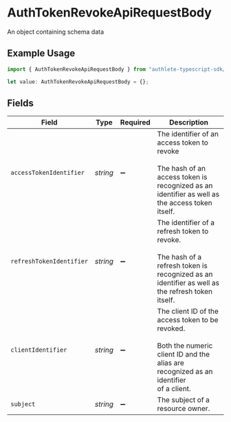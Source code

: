 # AuthTokenRevokeApiRequestBody

An object containing schema data

## Example Usage

```typescript
import { AuthTokenRevokeApiRequestBody } from "authlete-typescript-sdk/models/operations";

let value: AuthTokenRevokeApiRequestBody = {};
```

## Fields

| Field                                                                                                                                          | Type                                                                                                                                           | Required                                                                                                                                       | Description                                                                                                                                    |
| ---------------------------------------------------------------------------------------------------------------------------------------------- | ---------------------------------------------------------------------------------------------------------------------------------------------- | ---------------------------------------------------------------------------------------------------------------------------------------------- | ---------------------------------------------------------------------------------------------------------------------------------------------- |
| `accessTokenIdentifier`                                                                                                                        | *string*                                                                                                                                       | :heavy_minus_sign:                                                                                                                             | The identifier of an access token to revoke<br/><br/>The hash of an access token is recognized as an identifier as well as the access token itself.<br/> |
| `refreshTokenIdentifier`                                                                                                                       | *string*                                                                                                                                       | :heavy_minus_sign:                                                                                                                             | The identifier of a refresh token to revoke.<br/><br/>The hash of a refresh token is recognized as an identifier as well as the refresh token itself.<br/> |
| `clientIdentifier`                                                                                                                             | *string*                                                                                                                                       | :heavy_minus_sign:                                                                                                                             | The client ID of the access token to be revoked.<br/><br/>Both the numeric client ID and the alias are recognized as an identifier<br/>of a client.<br/> |
| `subject`                                                                                                                                      | *string*                                                                                                                                       | :heavy_minus_sign:                                                                                                                             | The subject of a resource owner.<br/>                                                                                                          |